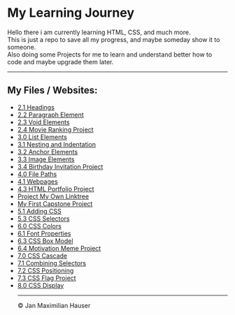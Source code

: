 <html lang="en">
    <head>
        <meta charset="UTF-8">
        <meta http-equiv="X-UA-Compatible" content="IE=edge">
        <meta name="viewport" content="width=device-width, initial-scale=1.0">
        <link 
        rel="stylesheet" 
        href="style.css"
        />
    </head>
    <body>
        <h1>My Learning Journey</h1>
            <p>Hello there i am currently learning HTML, CSS, and much more. 
            <br />
            This is just a repo to save all my progress, and maybe someday show it to someone.<br /> 
            Also doing some Projects for me to learn and understand better how to code and maybe upgrade them later.</p> 
            <hr/>
        <h2>My Files / Websites:</h2>
            <ul>
                <li>
                    <a href="2.1 Heading Element/index.html">
                    2.1 Headings
                    </a>
                <li>
                    <a href="2.2 Paragraph Element/index.html">
                    2.2 Paragraph Element
                    </a>
                <li>
                    <a href="2.3 Void Elements/index.html">
                    2.3 Void Elements
                    </a>
                <li>
                    <a href="2.4 Movie Ranking Project/index.html">
                    2.4 Movie Ranking Project
                    </a>
                <li>
                    <a href="3.0 List Elements/index.html">
                    3.0 List Elements
                    </a>
                <li>
                    <a href="3.1 Nesting and Indentation/index.html">
                    3.1 Nesting and Indentation
                    </a>
                <li>
                    <a href="3.2 Anchor Elements/index.html">
                    3.2 Anchor Elements
                    </a>
                <li>
                    <a href="3.3 Image Elements/index.html">
                    3.3 Image Elements
                    </a>
                <li>
                    <a href="3.4 Birthday Invite Project/index.html">
                    3.4 Birthday Invitation Project
                    </a>
                <li>
                    <a href="4.0 File Paths/Folder0/index.html">
                    4.0 File Paths
                    </a>
                <li>
                    <a href="4.1+Webpages/index.html">
                    4.1 Webpages
                    </a>
                <li>
                    <a href="4.3 HTML Porfolio Project/index.html">
                    4.3 HTML Portfolio Project
                    </a>
                <li>
                    <a href="[Project]My Own Linktree/index.html">
                    Project My Own Linktree
                    </a>
                <li>
                    <a href="Capstone Project 1">
                    My First Capstone Project
                    </a>
                <li>
                    <a href="5.1. Adding CSS/index.html">
                    5.1 Adding CSS
                    </a>
                <li>
                    <a href="5.3 CSS Selectors/index.html">
                    5.3 CSS Selectors
                    </a>
                <li>
                    <a href="6.0 CSS Colors/index.html">
                    6.0 CSS Colors
                    </a>
                <li>
                    <a href="6.1+Font+Properties/index.html">
                    6.1 Font Properties
                    </a>
                <li>
                    <a href="6.3 CSS Box Model/index.html">
                    6.3 CSS Box Model
                    </a>
                <li>
                    <a href="6.4 Motivation Meme Project/index.html">
                    6.4 Motivation Meme Project
                    </a>            
                <li>
                    <a href="7.0+CSS+Cascade/index.html">
                    7.0 CSS Cascade
                    </a>    
                <li>
                    <a href="7.1 Combining Selectors/index.html">
                    7.1 Combining Selectors
                    </a>    
                <li>
                    <a href="7.2 CSS Positioning/index.html">
                    7.2 CSS Positioning
                    </a>   
                <li>
                    <a href="7.3 CSS Flag Project/index.html">
                    7.3 CSS Flag Project
                    </a>
                <li>
                    <a href="8.0 CSS Display/index.html">
                    8.0 CSS Display
                    </a>  
<hr/> 
<footer>
© Jan Maximilian Hauser
</footer>